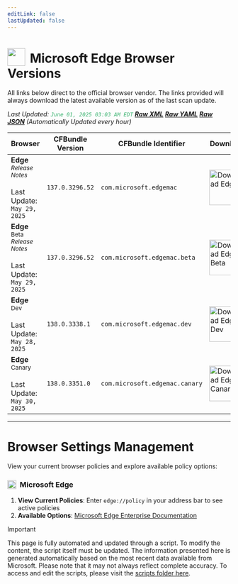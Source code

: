 ```yaml
---
editLink: false
lastUpdated: false
---
```


# <img src="/images/edge.png" style="height: 40px; display: inline-block; margin-right: 4px; vertical-align: text-bottom;"> Microsoft Edge Browser Versions

<span class="extra-small">All links below direct to the official browser vendor. The links provided will always download the latest available version as of the last scan update.</span>

<span class="extra-small">_Last Updated: <code style="color : mediumseagreen">June 01, 2025 03:03 AM EDT</code> [**_Raw XML_**](https://github.com/cocopuff2u/BOFA/blob/main/latest_edge_files/edge_latest_versions.xml) [**_Raw YAML_**](https://github.com/cocopuff2u/BOFA/blob/main/latest_edge_files/edge_latest_versions.yaml) [**_Raw JSON_**](https://github.com/cocopuff2u/BOFA/blob/main/latest_edge_files/edge_latest_versions.json) (Automatically Updated every hour)_</span>

| **Browser** | **CFBundle Version** | **CFBundle Identifier** | **Download** |
|------------|-------------------|---------------------|------------|
| **Edge** <br><a href="https://learn.microsoft.com/en-us/deployedge/microsoft-edge-relnote-stable-channel" style="text-decoration: none;"><small>_Release Notes_</small></a> <br><br>Last Update:<br>`May 29, 2025` | `137.0.3296.52` | `com.microsoft.edgemac` | <a href="https://msedge.sf.dl.delivery.mp.microsoft.com/filestreamingservice/files/a79f2827-2aae-47ec-b8ac-cbacd67e057a/MicrosoftEdge-137.0.3296.52.pkg"><img src="/images/edge.png" alt="Download Edge" width="80"></a> |
| **Edge** <sup>Beta</sup> <br><a href="https://learn.microsoft.com/en-us/deployedge/microsoft-edge-relnote-beta-channel" style="text-decoration: none;"><small>_Release Notes_</small></a> <br><br>Last Update:<br>`May 29, 2025` | `137.0.3296.52` | `com.microsoft.edgemac.beta` | <a href="https://msedge.sf.dl.delivery.mp.microsoft.com/filestreamingservice/files/0799ee88-672a-4f6d-9b35-1f9266861b0a/MicrosoftEdgeBeta-137.0.3296.52.pkg"><img src="/images/edge_beta.png" alt="Download Edge Beta" width="80"></a> |
| **Edge** <sup>Dev</sup> <br><br>Last Update:<br>`May 28, 2025` | `138.0.3338.1` | `com.microsoft.edgemac.dev` | <a href="https://msedge.sf.dl.delivery.mp.microsoft.com/filestreamingservice/files/d48130e0-4e3d-4c9c-80e0-b707b8d69a81/MicrosoftEdgeDev-138.0.3338.1.pkg"><img src="/images/edge_dev.png" alt="Download Edge Dev" width="80"></a> |
| **Edge** <sup>Canary</sup> <br><br>Last Update:<br>`May 30, 2025` | `138.0.3351.0` | `com.microsoft.edgemac.canary` | <a href="https://msedge.sf.dl.delivery.mp.microsoft.com/filestreamingservice/files/500190a6-a000-43da-a7df-d80131842890/MicrosoftEdgeCanary-138.0.3351.0.pkg"><img src="/images/edge_canary.png" alt="Download Edge Canary" width="80"></a> |

---

# Browser Settings Management

View your current browser policies and explore available policy options:

### <img src="/images/edge.png" style="height: 20px; display: inline-block; margin-right: 4px; vertical-align: text-bottom;"> Microsoft Edge
1. **View Current Policies**: Enter `edge://policy` in your address bar to see active policies
2. **Available Options**: [Microsoft Edge Enterprise Documentation](https://learn.microsoft.com/en-us/deployedge/microsoft-edge-policies)

> [!IMPORTANT]
> This page is fully automated and updated through a script. To modify the content, the script itself must be updated. The information presented here is generated automatically based on the most recent data available from Microsoft. Please note that it may not always reflect complete accuracy. To access and edit the scripts, please visit the [scripts folder here](https://github.com/cocopuff2u/MOFA_WEBSITE/tree/main/update_readme_scripts).
